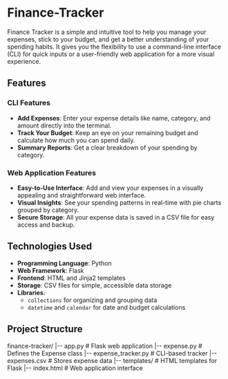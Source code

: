 # Finance-Tracker

Finance Tracker is a simple and intuitive tool to help you manage your expenses, stick to your budget, and get a better understanding of your spending habits. It gives you the flexibility to use a command-line interface (CLI) for quick inputs or a user-friendly web application for a more visual experience.

## Features

### CLI Features
- **Add Expenses**: Enter your expense details like name, category, and amount directly into the terminal.
- **Track Your Budget**: Keep an eye on your remaining budget and calculate how much you can spend daily.
- **Summary Reports**: Get a clear breakdown of your spending by category.

### Web Application Features
- **Easy-to-Use Interface**: Add and view your expenses in a visually appealing and straightforward web interface.
- **Visual Insights**: See your spending patterns in real-time with pie charts grouped by category.
- **Secure Storage**: All your expense data is saved in a CSV file for easy access and backup.

## Technologies Used
- **Programming Language**: Python
- **Web Framework**: Flask
- **Frontend**: HTML and Jinja2 templates
- **Storage**: CSV files for simple, accessible data storage
- **Libraries**:
  - `collections` for organizing and grouping data
  - `datetime` and `calendar` for date and budget calculations

## Project Structure

finance-tracker/
|-- app.py              # Flask web application
|-- expense.py          # Defines the Expense class
|-- expense_tracker.py  # CLI-based tracker
|-- expenses.csv        # Stores expense data
|-- templates/          # HTML templates for Flask
    |-- index.html      # Web application interface




